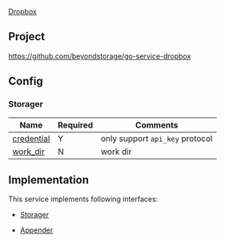 [Dropbox](https://www.dropbox.com)

## Project

<https://github.com/beyondstorage/go-service-dropbox>

## Config

### Storager

| Name | Required | Comments |
| ---- | -------- | -------- |
| [credential](go-storage/pairs/credential.md) | Y | only support `api_key` protocol |
| [work_dir](go-storage/pairs/work_dir.md) | N | work dir |

## Implementation

This service implements following interfaces:

- [Storager](../operations/storager/index.md)

- [Appender](../operations/appender/index.md)